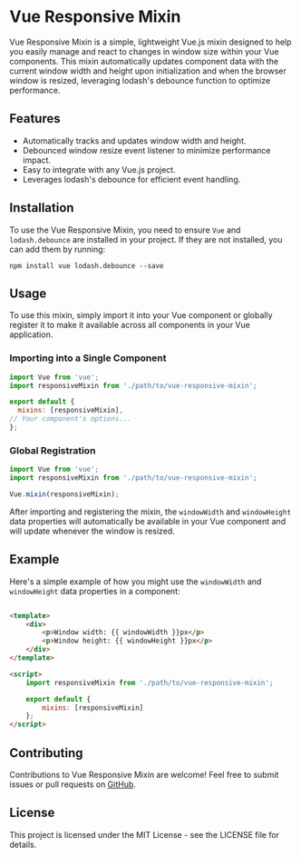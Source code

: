 # Vue Responsive Mixin

Vue Responsive Mixin is a simple, lightweight Vue.js mixin designed to help you easily manage and react to changes in
window size within your Vue components. This mixin automatically updates component data with the current window width
and height upon initialization and when the browser window is resized, leveraging lodash's debounce function to optimize
performance.

## Features

- Automatically tracks and updates window width and height.
- Debounced window resize event listener to minimize performance impact.
- Easy to integrate with any Vue.js project.
- Leverages lodash's debounce for efficient event handling.

## Installation

To use the Vue Responsive Mixin, you need to ensure `Vue` and `lodash.debounce` are installed in your project. If they
are not installed, you can add them by running:

```
npm install vue lodash.debounce --save
```

## Usage

To use this mixin, simply import it into your Vue component or globally register it to make it available across all
components in your Vue application.

### Importing into a Single Component

```javascript
import Vue from 'vue';
import responsiveMixin from './path/to/vue-responsive-mixin';

export default {
  mixins: [responsiveMixin],
// Your component's options...
};
```

### Global Registration

```javascript
import Vue from 'vue';
import responsiveMixin from './path/to/vue-responsive-mixin';

Vue.mixin(responsiveMixin);
```

After importing and registering the mixin, the `windowWidth` and `windowHeight` data properties will automatically be
available in your Vue component and will update whenever the window is resized.

## Example

Here's a simple example of how you might use the `windowWidth` and `windowHeight` data properties in a component:

```html

<template>
    <div>
        <p>Window width: {{ windowWidth }}px</p>
        <p>Window height: {{ windowHeight }}px</p>
    </div>
</template>

<script>
    import responsiveMixin from './path/to/vue-responsive-mixin';

    export default {
        mixins: [responsiveMixin]
    };
</script>
```

## Contributing

Contributions to Vue Responsive Mixin are welcome! Feel free to submit issues or pull requests
on [GitHub](https://github.com/your-repo/vue-responsive-mixin).

## License

This project is licensed under the MIT License - see the LICENSE file for details.
